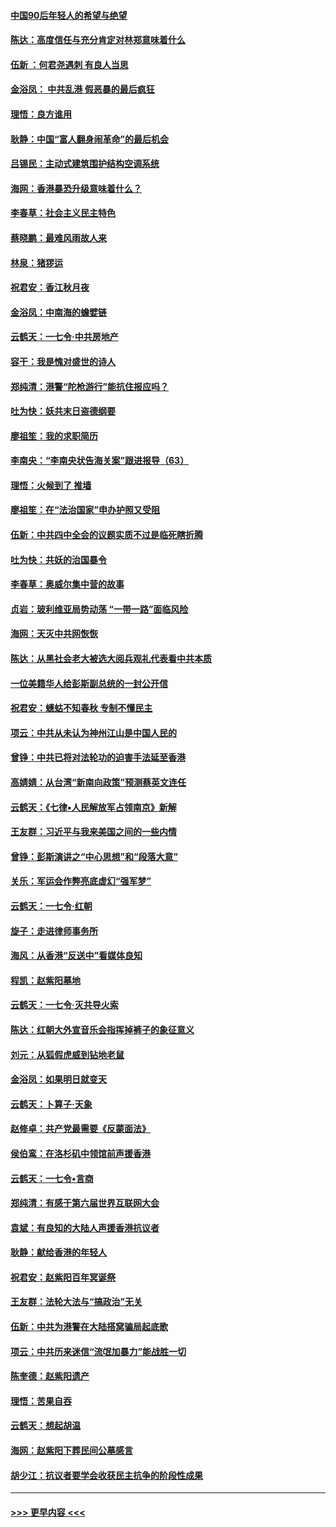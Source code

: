 #### [中国90后年轻人的希望与绝望](../pages/nsc993/n11642317.md?t=11090555) 
#### [陈达：高度信任与充分肯定对林郑意味着什么](../pages/nsc993/n11641441.md?t=11090555) 
#### [伍新 ：何君尧遇刺 有良人当思](../pages/nsc993/n11641503.md?t=11090555) 
#### [金浴凤： 中共乱港  假恶暴的最后疯狂](../pages/nsc993/n11641495.md?t=11090555) 
#### [理悟：良方谁用](../pages/nsc993/n11641463.md?t=11090555) 
#### [耿静：中国“富人翻身闹革命”的最后机会](../pages/nsc993/n11640655.md?t=11090555) 
#### [吕锡民：主动式建筑围护结构空调系统](../pages/nsc993/n11640168.md?t=11090555) 
#### [海网：香港暴恐升级意味着什么？](../pages/nsc993/n11635904.md?t=11090555) 
#### [李春草：社会主义民主特色](../pages/nsc993/n11634657.md?t=11090555) 
#### [蔡晓鹏：最难风雨故人来](../pages/nsc993/n11633145.md?t=11090555) 
#### [林泉：猪猡运](../pages/nsc993/n11631469.md?t=11090555) 
#### [祝君安：香江秋月夜](../pages/nsc993/n11631440.md?t=11090555) 
#### [金浴凤：中南海的蟾嬖链](../pages/nsc993/n11631290.md?t=11090555) 
#### [云鹤天：一七令·中共房地产](../pages/nsc993/n11630084.md?t=11090555) 
#### [容干：我是愧对盛世的诗人](../pages/nsc993/n11630059.md?t=11090555) 
#### [郑纯清：港警“陀枪游行”能抗住报应吗？](../pages/nsc993/n11629999.md?t=11090555) 
#### [吐为快：妖共末日盗德纲要](../pages/nsc993/n11628610.md?t=11090555) 
#### [廖祖笙：我的求职简历](../pages/nsc993/n11628492.md?t=11090555) 
#### [李南央：“李南央状告海关案”跟进报导（63）](../pages/nsc993/n11627039.md?t=11090555) 
#### [理悟：火候到了 推墙](../pages/nsc993/n11626917.md?t=11090555) 
#### [廖祖笙：在“法治国家”申办护照又受阻](../pages/nsc993/n11626500.md?t=11090555) 
#### [伍新：中共四中全会的议题实质不过是临死瞎折腾](../pages/nsc993/n11621774.md?t=11090555) 
#### [吐为快：共妖的治国暴令](../pages/nsc993/n11621401.md?t=11090555) 
#### [李春草：奥威尔集中营的故事](../pages/nsc993/n11621373.md?t=11090555) 
#### [贞岩：玻利维亚局势动荡 “一带一路”面临风险](../pages/nsc993/n11619480.md?t=11090555) 
#### [海网：天灭中共网恢恢](../pages/nsc993/n11618261.md?t=11090555) 
#### [陈达：从黑社会老大被选大阅兵观礼代表看中共本质](../pages/nsc993/n11618229.md?t=11090555) 
#### [一位美籍华人给彭斯副总统的一封公开信](../pages/nsc993/n11616906.md?t=11090555) 
#### [祝君安：蟪蛄不知春秋  专制不懂民主](../pages/nsc993/n11616882.md?t=11090555) 
#### [项云：中共从未认为神州江山是中国人民的](../pages/nsc993/n11616763.md?t=11090555) 
#### [曾铮：中共已将对法轮功的迫害手法延至香港](../pages/nsc993/n11616561.md?t=11090555) 
#### [高婧婧：从台湾“新南向政策”预测蔡英文连任](../pages/nsc993/n11616518.md?t=11090555) 
#### [云鹤天：《七律▪人民解放军占领南京》新解](../pages/nsc993/n11616490.md?t=11090555) 
#### [王友群：习近平与我来美国之间的一些内情](../pages/nsc993/n11615052.md?t=11090555) 
#### [曾铮：彭斯演讲之“中心思想”和“段落大意”](../pages/nsc993/n11615020.md?t=11090555) 
#### [关乐：军运会作弊亮底虚幻“强军梦”](../pages/nsc993/n11615008.md?t=11090555) 
#### [云鹤天：一七令‧红朝](../pages/nsc993/n11615000.md?t=11090555) 
#### [旋子：走进律师事务所](../pages/nsc993/n11614894.md?t=11090555) 
#### [海风：从香港“反送中”看媒体良知](../pages/nsc993/n11614480.md?t=11090555) 
#### [程凯：赵紫阳墓地](../pages/nsc993/n11614464.md?t=11090555) 
#### [云鹤天：一七令‧灭共导火索](../pages/nsc993/n11613471.md?t=11090555) 
#### [陈达：红朝大外宣音乐会指挥掉裤子的象征意义](../pages/nsc993/n11613456.md?t=11090555) 
#### [刘元：从狐假虎威到钻地老鼠](../pages/nsc993/n11612832.md?t=11090555) 
#### [金浴凤：如果明日就变天](../pages/nsc993/n11611135.md?t=11090555) 
#### [云鹤天：卜算子‧天象](../pages/nsc993/n11609023.md?t=11090555) 
#### [赵修卓：共产党最需要《反蒙面法》](../pages/nsc993/n11608006.md?t=11090555) 
#### [侯伯鸾：在洛杉矶中领馆前声援香港](../pages/nsc993/n11607802.md?t=11090555) 
#### [云鹤天：一七令•言商](../pages/nsc993/n11606248.md?t=11090555) 
#### [郑纯清：有感于第六届世界互联网大会](../pages/nsc993/n11604718.md?t=11090555) 
#### [袁斌：有良知的大陆人声援香港抗议者](../pages/nsc993/n11603673.md?t=11090555) 
#### [耿静：献给香港的年轻人](../pages/nsc993/n11602462.md?t=11090555) 
#### [祝君安：赵紫阳百年冥诞祭](../pages/nsc993/n11601386.md?t=11090555) 
#### [王友群：法轮大法与“搞政治”无关](../pages/nsc993/n11601658.md?t=11090555) 
#### [伍新：中共为港警在大陆搭窝骗局起底歌](../pages/nsc993/n11601536.md?t=11090555) 
#### [项云：中共历来迷信“流氓加暴力”能战胜一切](../pages/nsc993/n11601496.md?t=11090555) 
#### [陈奎德：赵紫阳遗产](../pages/nsc993/n11601444.md?t=11090555) 
#### [理悟：苦果自吞](../pages/nsc993/n11601385.md?t=11090555) 
#### [云鹤天：想起胡温](../pages/nsc993/n11600033.md?t=11090555) 
#### [海网：赵紫阳下葬民间公墓感言](../pages/nsc993/n11600021.md?t=11090555) 
#### [胡少江：抗议者要学会收获民主抗争的阶段性成果](../pages/nsc993/n11599626.md?t=11090555) 

----
#### [ >>> 更早内容 <<< ](../indexes/nsc993-earlier.md)
